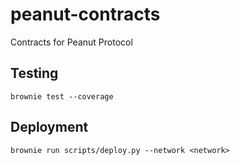 # peanut-contracts
Contracts for Peanut Protocol


## Testing

```
brownie test --coverage
```

## Deployment

```
brownie run scripts/deploy.py --network <network>
```